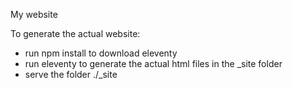 My website

To generate the actual website:
- run npm install to download eleventy
- run eleventy to generate the actual html files in the \_site folder
- serve the folder ./\_site
